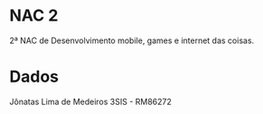 # NAC 2
2ª NAC de Desenvolvimento mobile, games e internet das coisas.

# Dados
Jônatas Lima de Medeiros
3SIS - RM86272
